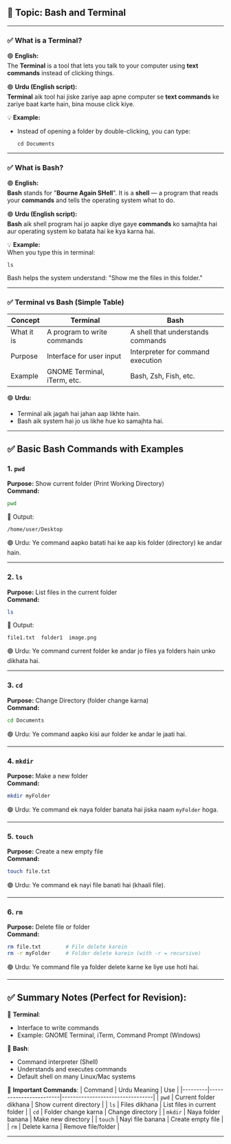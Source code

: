 ## 📌 Topic: **Bash and Terminal**

---

### ✅ What is a **Terminal**?

🟢 **English:**  
The **Terminal** is a tool that lets you talk to your computer using **text commands** instead of clicking things.

🟢 **Urdu (English script):**  
**Terminal** aik tool hai jiske zariye aap apne computer se **text commands** ke zariye baat karte hain, bina mouse click kiye.

💡 **Example:**  
- Instead of opening a folder by double-clicking, you can type:  
  ```
  cd Documents
  ```

---

### ✅ What is **Bash**?

🟢 **English:**  
**Bash** stands for "**Bourne Again SHell**". It is a **shell** — a program that reads your **commands** and tells the operating system what to do.

🟢 **Urdu (English script):**  
**Bash** aik shell program hai jo aapke diye gaye **commands** ko samajhta hai aur operating system ko batata hai ke kya karna hai.

💡 **Example:**  
When you type this in terminal:
```
ls
```
Bash helps the system understand: "Show me the files in this folder."

---

### ✅ Terminal vs Bash (Simple Table)

| Concept     | Terminal                     | Bash                              |
|-------------|------------------------------|------------------------------------|
| What it is  | A program to write commands  | A shell that understands commands |
| Purpose     | Interface for user input     | Interpreter for command execution |
| Example     | GNOME Terminal, iTerm, etc.  | Bash, Zsh, Fish, etc.              |

🟢 **Urdu:**  
- Terminal aik jagah hai jahan aap likhte hain.  
- Bash aik system hai jo us likhe hue ko samajhta hai.

---

## ✅ Basic Bash Commands with Examples

### 1. `pwd`  
**Purpose:** Show current folder (Print Working Directory)  
**Command:**  
```bash
pwd
```

📍 Output:
```
/home/user/Desktop
```

🟢 Urdu: Ye command aapko batati hai ke aap kis folder (directory) ke andar hain.

---

### 2. `ls`  
**Purpose:** List files in the current folder  
**Command:**
```bash
ls
```

📍 Output:
```
file1.txt  folder1  image.png
```

🟢 Urdu: Ye command current folder ke andar jo files ya folders hain unko dikhata hai.

---

### 3. `cd`  
**Purpose:** Change Directory (folder change karna)  
**Command:**
```bash
cd Documents
```

🟢 Urdu: Ye command aapko kisi aur folder ke andar le jaati hai.

---

### 4. `mkdir`  
**Purpose:** Make a new folder  
**Command:**
```bash
mkdir myFolder
```

🟢 Urdu: Ye command ek naya folder banata hai jiska naam `myFolder` hoga.

---

### 5. `touch`  
**Purpose:** Create a new empty file  
**Command:**
```bash
touch file.txt
```

🟢 Urdu: Ye command ek nayi file banati hai (khaali file).

---

### 6. `rm`  
**Purpose:** Delete file or folder  
**Command:**
```bash
rm file.txt        # File delete karein  
rm -r myFolder     # Folder delete karein (with -r = recursive)
```

🟢 Urdu: Ye command file ya folder delete karne ke liye use hoti hai.

---

## ✅ Summary Notes (Perfect for Revision):

📝 **Terminal**:
- Interface to write commands  
- Example: GNOME Terminal, iTerm, Command Prompt (Windows)

📝 **Bash**:
- Command interpreter (Shell)  
- Understands and executes commands  
- Default shell on many Linux/Mac systems

📝 **Important Commands**:
| Command | Urdu Meaning           | Use                            |
|---------|------------------------|---------------------------------|
| `pwd`   | Current folder dikhana | Show current directory         |
| `ls`    | Files dikhana          | List files in current folder   |
| `cd`    | Folder change karna    | Change directory               |
| `mkdir` | Naya folder banana     | Make new directory             |
| `touch` | Nayi file banana       | Create empty file              |
| `rm`    | Delete karna           | Remove file/folder             |

---

